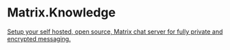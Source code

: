 # Matrix.Knowledge
[Setup your self hosted, open source, Matrix chat server for fully private and encrypted messaging.](https://youtu.be/TFDFR6EBG3k?list=PLjLkaXQ353210citr52k74DWb3IOzHWL7)
